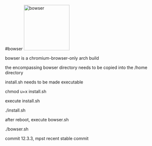 #bowser 
<img src="https://sites.google.com/site/palaceofshadow/ttyd-bowser.jpg" alt="bowser" height="150" width="150"> 

bowser is a chromium-browser-only arch build

the encompassing bowser directory needs to be copied into the /home directory

install.sh needs to be made executable

chmod u+x install.sh

execute install.sh

./install.sh

after reboot, execute bowser.sh

./bowser.sh

commit 12.3.3, mpst recent stable commit
